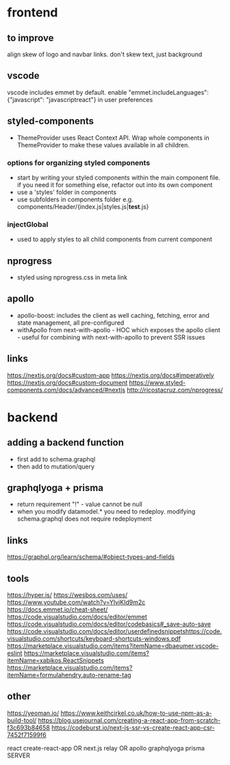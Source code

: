 # frontend

## to improve
align skew of logo and navbar links. don't skew text, just background


## vscode
vscode includes emmet by default. enable "emmet.includeLanguages": {"javascript": "javascriptreact"} in user preferences

## styled-components
- ThemeProvider uses React Context API. Wrap whole components in ThemeProvider to make these values available in all children.

### options for organizing styled components
- start by writing your styled components within the main component file. if you need it for something else, refactor out into its own component
- use a 'styles' folder in components
- use subfolders in components folder e.g. components/Header/{index.js|styles.js|__test__.js}

### injectGlobal
- used to apply styles to all child components from current component

## nprogress
- styled using nprogress.css in meta link

## apollo
- apollo-boost: includes the client as well caching, fetching, error and state management, all pre-configured
- withApollo from next-with-apollo - HOC which exposes the apollo client - useful for combining with next-with-apollo to prevent SSR issues

## links
https://nextjs.org/docs#custom-app
https://nextjs.org/docs#imperatively
https://nextjs.org/docs#custom-document
https://www.styled-components.com/docs/advanced/#nextjs
http://ricostacruz.com/nprogress/

# backend
## adding a backend function
- first add to schema.graphql
- then add to mutation/query

## graphqlyoga + prisma
- return requirement "!" - value cannot be null
- when you modify datamodel.* you need to redeploy. modifying schema.graphql does not require redeployment

## links
https://graphql.org/learn/schema/#object-types-and-fields

## tools
https://hyper.is/
https://wesbos.com/uses/
https://www.youtube.com/watch?v=YIvjKId9m2c
https://docs.emmet.io/cheat-sheet/
https://code.visualstudio.com/docs/editor/emmet
https://code.visualstudio.com/docs/editor/codebasics#_save-auto-save
https://code.visualstudio.com/docs/editor/userdefinedsnippetshttps://code.visualstudio.com/shortcuts/keyboard-shortcuts-windows.pdf
https://marketplace.visualstudio.com/items?itemName=dbaeumer.vscode-eslint
https://marketplace.visualstudio.com/items?itemName=xabikos.ReactSnippets
https://marketplace.visualstudio.com/items?itemName=formulahendry.auto-rename-tag

## other
https://yeoman.io/
https://www.keithcirkel.co.uk/how-to-use-npm-as-a-build-tool/
https://blog.usejournal.com/creating-a-react-app-from-scratch-f3c693b84658
https://codeburst.io/next-js-ssr-vs-create-react-app-csr-7452f71599f6

react
create-react-app OR next.js
relay OR apollo
graphqlyoga
prisma
SERVER
